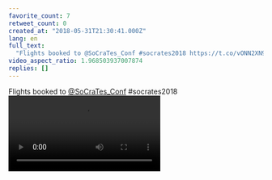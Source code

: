 ```yaml
---
favorite_count: 7
retweet_count: 0
created_at: "2018-05-31T21:30:41.000Z"
lang: en
full_text:
  "Flights booked to @SoCraTes_Conf #socrates2018 https://t.co/vONN2XN9z3"
video_aspect_ratio: 1.968503937007874
replies: []
---
```


Flights booked to [@SoCraTes_Conf](https://twitter.com/SoCraTes_Conf)
#socrates2018
![Embedded Video](https://twitter-media-coderbyheart.s3.eu-north-1.amazonaws.com/1002301363466981376-Dejjw6oW0AAZ0dm.mp4)
